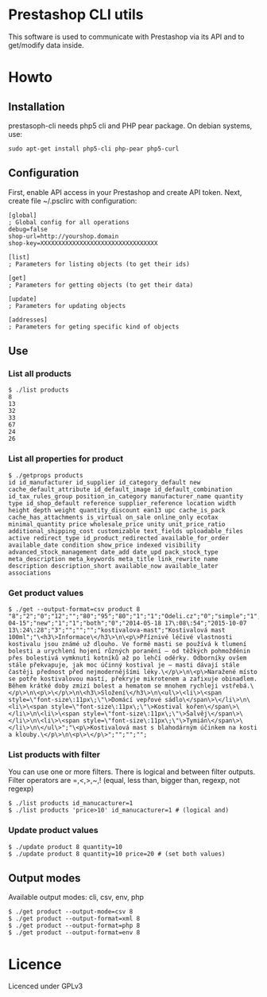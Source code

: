 # Prestashop CLI utils

This software is used to communicate with Prestashop via its API and to get/modify data inside. 

# Howto

## Installation ##
prestasoph-cli needs php5 cli and PHP pear package. On debian systems, use:
```
sudo apt-get install php5-cli php-pear php5-curl
```

## Configuration ##
First, enable API access in your Prestashop and create API token. Next, create file ~/.psclirc with configuration:

```
[global]
; Global config for all operations
debug=false
shop-url=http://yourshop.domain
shop-key=XXXXXXXXXXXXXXXXXXXXXXXXXXXXXXXXX

[list]
; Parameters for listing objects (to get their ids)

[get]
; Parameters for getting objects (to get their data)

[update]
; Parameters for updating objects

[addresses]
; Parameters for geting specific kind of objects

```

## Use ##

### List all products ###
```
$ ./list products
8 
13 
32 
33 
67 
24 
26 
```

### List all properties for product ###
```
$ ./getprops products
id id_manufacturer id_supplier id_category_default new cache_default_attribute id_default_image id_default_combination id_tax_rules_group position_in_category manufacturer_name quantity type id_shop_default reference supplier_reference location width height depth weight quantity_discount ean13 upc cache_is_pack cache_has_attachments is_virtual on_sale online_only ecotax minimal_quantity price wholesale_price unity unit_price_ratio additional_shipping_cost customizable text_fields uploadable_files active redirect_type id_product_redirected available_for_order available_date condition show_price indexed visibility advanced_stock_management date_add date_upd pack_stock_type meta_description meta_keywords meta_title link_rewrite name description description_short available_now available_later associations 
```

### Get product values ###
```
$ ./get --output-format=csv product 8
"8";"2";"0";"12";"";"80";"95";"80";"1";"1";"Odeli.cz";"0";"simple";"1";"kmast";"";"";"7.000000";"4.500000";"4.500000";"0.060000";"0";"0";"";"0";"0";"0";"0";"0";"0.000000";"1";"0.000000";"0.000000";"";"0.000000";"0.00";"0";"0";"0";"1";"404";"0";"1";"2015-04-15";"new";"1";"1";"both";"0";"2014-05-18 17\:08\:54";"2015-10-07 13\:24\:28";"3";"";"";"";"kostivalova-mast";"Kostivalová mast 100ml";"\<h3\>Informace\</h3\>\n\<p\>Příznivé léčivé vlastnosti kostivalu jsou známé už dlouho. Ve formě masti se používá k tlumení bolesti a urychlení hojení různých poranění – od těžkých pohmožděnin přes bolestivá vymknutí kotníků až po lehčí oděrky. Odborníky ovšem stále překvapuje, jak moc účinný kostival je – masti dávají stále častěji přednost před nejmodernějšími léky.\</p\>\n\<p\>Naražené místo se potře kostivalovou mastí, překryje mikrotenem a zafixuje obinadlem. Během krátké doby zmizí bolest a hematom se mnohem rychleji vstřebá.\</p\>\n\<p\>\</p\>\n\<h3\>Složení\</h3\>\n\<ul\>\<li\>\<span style=\"font-size\:11px\;\"\>Domácí vepřové sádlo\</span\>\</li\>\n\<li\>\<span style=\"font-size\:11px\;\"\>Kostival kořen\</span\>\</li\>\n\<li\>\<span style=\"font-size\:11px\;\"\>Šalvěj\</span\>\</li\>\n\<li\>\<span style=\"font-size\:11px\;\"\>Tymián\</span\>\</li\>\n\</ul\>";"\<p\>Kostivalová mast s blahodárným účinkem na kosti a klouby.\</p\>\n\<p\>\</p\>";"";"";"";
```

### List products with filter ###
You can use one or more filters. There is logical and between filter outputs. 
Filter operators are =,<,>,~,! (equal, less than, bigger than, regexp, not regexp)
```
$ ./list products id_manucacturer=1
$ ./list products 'price>10' id_manucacturer=1 # (logical and)
```

### Update product values ###
```
$ ./update product 8 quantity=10 
$ ./update product 8 quantity=10 price=20 # (set both values)
```

## Output modes ##
Available output modes: cli, csv, env, php
```
$ ./get product --output-mode=csv 8
$ ./get product --output-format=xml 8
$ ./get product --output-format=php 8
$ ./get product --output-format=env 8
```

# Licence

Licenced under GPLv3
